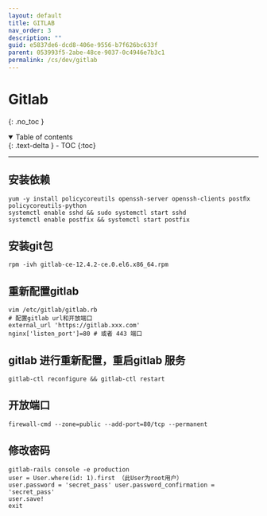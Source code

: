 ```yaml
---
layout: default
title: GITLAB
nav_order: 3
description: ""
guid: e5837de6-dcd8-406e-9556-b7f626bc633f
parent: 053993f5-2abe-48ce-9037-0c4946e7b3c1
permalink: /cs/dev/gitlab
---
```


# Gitlab
{: .no_toc }

<details open markdown="block">
  <summary>
    Table of contents
  </summary>
  {: .text-delta }
- TOC
{:toc}
</details>

---

## 安装依赖
    yum -y install policycoreutils openssh-server openssh-clients postﬁx policycoreutils-python
    systemctl enable sshd && sudo systemctl start sshd
    systemctl enable postfix && systemctl start postfix

## 安装git包
    rpm -ivh gitlab-ce-12.4.2-ce.0.el6.x86_64.rpm

## 重新配置gitlab
    vim /etc/gitlab/gitlab.rb
    # 配置gitlab url和开放端口
    external_url 'https://gitlab.xxx.com'
    nginx['listen_port']=80 # 或者 443 端口

## gitlab 进行重新配置，重启gitlab 服务
    gitlab-ctl reconfigure && gitlab-ctl restart

## 开放端口 
    firewall-cmd --zone=public --add-port=80/tcp --permanent

## 修改密码
    gitlab-rails console -e production
    user = User.where(id: 1).first （此User为root用户）
    user.password = 'secret_pass' user.password_confirmation = 'secret_pass'
    user.save!
    exit